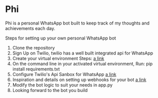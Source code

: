 # Phi
Phi is a personal WhatsApp bot built to keep track of my thoughts and achievements each day.

Steps for setting up your own personal WhatsApp bot

1. Clone the repository
2. Sign Up on Twilio, twilio has a well built integrated api for WhatsApp
3. Create your virtual environment
   Steps: [a link](https://github.com/AB-Yusuf/Python-Virtual-Environment)
4. On the command line in your activated virtual environment,
   Run: pip install requirements.txt
5. Configure Twilio's Api Sanbox for WhatsApp
   [a link](https://www.twilio.com/console/sms/whatsapp/learn)
6. Inspiration and details on setting up webhooks for your bot
   [a link](https://www.twilio.com/blog/build-a-whatsapp-chatbot-with-python-flask-and-twilio)
7. Modify the bot logic to suit your needs in app.py
8. Looking forward to the bot you build
   
